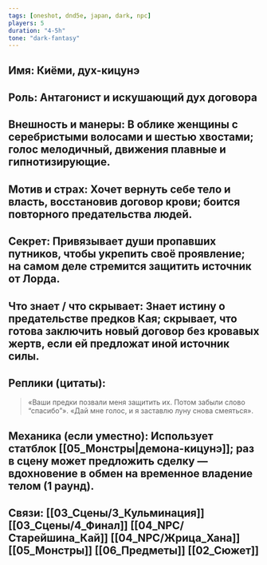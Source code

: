 ```yaml
---
tags: [oneshot, dnd5e, japan, dark, npc]
players: 5
duration: "4-5h"
tone: "dark-fantasy"
---
```


## Имя: Киёми, дух-кицунэ
## Роль: Антагонист и искушающий дух договора
## Внешность и манеры: В облике женщины с серебристыми волосами и шестью хвостами; голос мелодичный, движения плавные и гипнотизирующие.
## Мотив и страх: Хочет вернуть себе тело и власть, восстановив договор крови; боится повторного предательства людей.
## Секрет: Привязывает души пропавших путников, чтобы укрепить своё проявление; на самом деле стремится защитить источник от Лорда.
## Что знает / что скрывает: Знает истину о предательстве предков Кая; скрывает, что готова заключить новый договор без кровавых жертв, если ей предложат иной источник силы.
## Реплики (цитаты):
> «Ваши предки позвали меня защитить их. Потом забыли слово “спасибо”».
> «Дай мне голос, и я заставлю луну снова смеяться».
## Механика (если уместно): Использует статблок [[05_Монстры|демона-кицунэ]]; раз в сцену может предложить сделку — вдохновение в обмен на временное владение телом (1 раунд).
## Связи: [[03_Сцены/3_Кульминация]] [[03_Сцены/4_Финал]] [[04_NPC/Старейшина_Кай]] [[04_NPC/Жрица_Хана]] [[05_Монстры]] [[06_Предметы]] [[02_Сюжет]]
